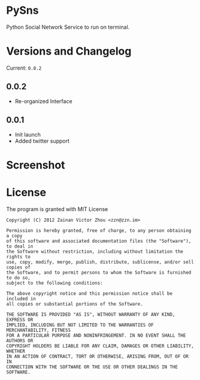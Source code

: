 # PySns
Python Social Network Service to run on terminal.

# Versions and Changelog
Current: `0.0.2`

## 0.0.2 
* Re-organized Interface

## 0.0.1 
* Init launch
* Added twitter support


# Screenshot

# License
The program is granted with MIT License

```
Copyright (C) 2012 Zainan Victor Zhou <zzn@zzn.im>

Permission is hereby granted, free of charge, to any person obtaining a copy
of this software and associated documentation files (the "Software"), to deal in
the Software without restriction, including without limitation the rights to
use, copy, modify, merge, publish, distribute, sublicense, and/or sell copies of
the Software, and to permit persons to whom the Software is furnished to do so,
subject to the following conditions:

The above copyright notice and this permission notice shall be included in
all copies or substantial portions of the Software.

THE SOFTWARE IS PROVIDED "AS IS", WITHOUT WARRANTY OF ANY KIND, EXPRESS OR
IMPLIED, INCLUDING BUT NOT LIMITED TO THE WARRANTIES OF MERCHANTABILITY, FITNESS
FOR A PARTICULAR PURPOSE AND NONINFRINGEMENT. IN NO EVENT SHALL THE AUTHORS OR
COPYRIGHT HOLDERS BE LIABLE FOR ANY CLAIM, DAMAGES OR OTHER LIABILITY, WHETHER
IN AN ACTION OF CONTRACT, TORT OR OTHERWISE, ARISING FROM, OUT OF OR IN
CONNECTION WITH THE SOFTWARE OR THE USE OR OTHER DEALINGS IN THE SOFTWARE.
```
